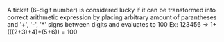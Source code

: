 A ticket (6-digit number) is considered lucky if it can be transformed into correct arithmetic expression by placing arbitrary amount of parantheses and '+', '-', '\*' signs between digits and evaluates to 100
Ex: 123456 -> 1+(((2+3)+4)\*(5+6)) = 100
